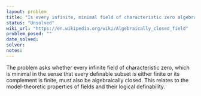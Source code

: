 ```yaml
---
layout: problem
title: "Is every infinite, minimal field of characteristic zero algebraically closed?"
status: "Unsolved"
wiki_url: "https://en.wikipedia.org/wiki/Algebraically_closed_field"
problem_posed: ""
date_solved:
solver:
notes:
---
```

The problem asks whether every infinite field of characteristic zero, which is minimal in the sense that every definable subset is either finite or its complement is finite, must also be algebraically closed. This relates to the model-theoretic properties of fields and their logical definability.
